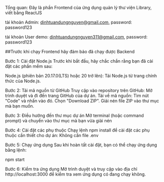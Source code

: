Tổng quan: Đây là phần Frontend của ứng dụng quản lý thư viện Library, viết bằng ReactJS

tài khoản Admin: dinhtuandungnguyen@gmail.com, password: password123

tài khoản User demo: dinhtuandungnguyen311@gmail.com, password: password123

##Trước khi chạy Frontend hãy đảm bảo đã chạy được Backend

Bước 1: Cài đặt Node.js
Trước khi bắt đầu, hãy chắc chắn rằng bạn đã cài đặt các phần mềm sau:

Node.js (phiên bản 20.17.0(LTS) hoặc 20 trở lên): Tải Node.js từ trang chính thức của Node.js.

Bước 2: Tải mã nguồn từ GitHub
Truy cập vào repository trên GitHub: Mở trình duyệt và đi đến trang GitHub của dự án.
Tải về mã nguồn:
Tìm nút "Code" và nhấn vào đó.
Chọn "Download ZIP".
Giải nén file ZIP vào thư mục mà bạn muốn.

Bước 3: Điều hướng đến thư mục dự án
Mở terminal (hoặc command prompt) và chuyển vào thư mục mà bạn vừa giải nén

Bước 4: Cài đặt các phụ thuộc
Chạy lệnh npm install để cài đặt các phụ thuộc cần thiết cho dự án:
Không cần file .env

Bước 5: Chạy ứng dụng
Sau khi hoàn tất cài đặt, bạn có thể chạy ứng dụng bằng lệnh:

npm start

Bước 6: Kiểm tra ứng dụng
Mở trình duyệt và truy cập vào địa chỉ http://localhost:3000 để kiểm tra xem ứng dụng có đang chạy không.
